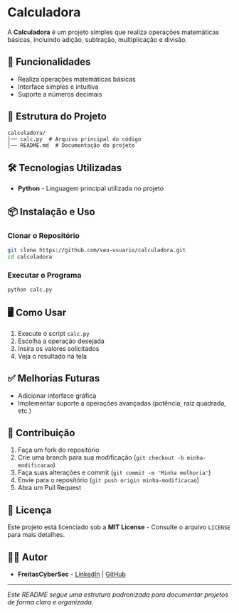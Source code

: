 # Calculadora

A **Calculadora** é um projeto simples que realiza operações matemáticas básicas, incluindo adição, subtração, multiplicação e divisão.

## 🚀 Funcionalidades

- Realiza operações matemáticas básicas
- Interface simples e intuitiva
- Suporte a números decimais

## 📂 Estrutura do Projeto

```
calculadora/
│── calc.py  # Arquivo principal do código
│── README.md  # Documentação do projeto
```

## 🛠️ Tecnologias Utilizadas

- **Python** - Linguagem principal utilizada no projeto

## 📦 Instalação e Uso

### Clonar o Repositório
```bash
git clone https://github.com/seu-usuario/calculadora.git
cd calculadora
```

### Executar o Programa
```bash
python calc.py
```

## 🖥️ Como Usar

1. Execute o script `calc.py`
2. Escolha a operação desejada
3. Insira os valores solicitados
4. Veja o resultado na tela

## ✅ Melhorias Futuras

- Adicionar interface gráfica
- Implementar suporte a operações avançadas (potência, raiz quadrada, etc.)

## 🤝 Contribuição

1. Faça um fork do repositório
2. Crie uma branch para sua modificação (`git checkout -b minha-modificacao`)
3. Faça suas alterações e commit (`git commit -m 'Minha melhoria'`)
4. Envie para o repositório (`git push origin minha-modificacao`)
5. Abra um Pull Request

## 📜 Licença

Este projeto está licenciado sob a **MIT License** - Consulte o arquivo `LICENSE` para mais detalhes.

## 🧑‍💻 Autor

- **FreitasCyberSec** - [LinkedIn](https://www.linkedin.com/in/humberto-freitas-a0ba95274/) | [GitHub](https://github.com/FreitasCyberSec)

---

*Este README segue uma estrutura padronizada para documentar projetos de forma clara e organizada.*



